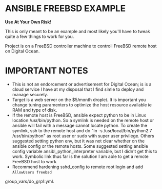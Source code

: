 # ANSIBLE FREEBSD EXAMPLE
**Use At Your Own Risk!**

This is only meant to be an example and most likely you'll have to tweak quite a few things to work for you.
 
Project is on a FreeBSD controller machine to controll FreeBSD remote host on Digital Ocean.


# IMPORTANT NOTES
- This is not an endorcement or advertisement for Digital Ocean; is is a cloud service I have at my disposal that I find simle to deploy and manage securely.
- Target is a web server on the $5/month droplet.  It is important you change tuning paramenters to optimize the host resource available ie RAM and type of disk.
- If the remote host is FreeBSD, ansible expect python to be in Linux location /usr/bin/python.  So a symlink is needed on the remote host or ansible will fail with a message cannot locate python. To create the symlink, ssh to the remote host and do "ln -s /usr/local/bin/python2.7 /usr/bin/python" as root user or sudo with super user privilege. Others suggested setting python env, but it was not clear whether on the ansible config or the remote hosts. Some suggested setting ansible config variable ansibl_python_interpreter variable, but I didn't get this to work.  Symbolic link thus far is the solution I am able to get a remote FreeBSD host to work.
- Recommend hardening sshd_config to remote root login and add `AllowUsers freebsd`

group_vars/do_grp1.yml.
